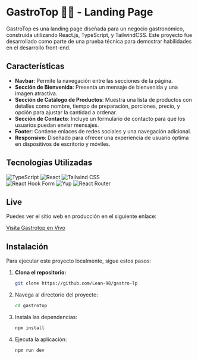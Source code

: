 # GastroTop 🧑‍🍳 - Landing Page

GastroTop es una landing page diseñada para un negocio gastronómico, construida utilizando React.js, TypeScript, y TailwindCSS. Este proyecto fue desarrollado como parte de una prueba técnica para demostrar habilidades en el desarrollo front-end.

## Características

- **Navbar**: Permite la navegación entre las secciones de la página.
- **Sección de Bienvenida**: Presenta un mensaje de bienvenida y una imagen atractiva.
- **Sección de Catálogo de Productos**: Muestra una lista de productos con detalles como nombre, tiempo de preparación, porciones, precio, y opción para ajustar la cantidad a ordenar.
- **Sección de Contacto**: Incluye un formulario de contacto para que los usuarios puedan enviar mensajes.
- **Footer**: Contiene enlaces de redes sociales y una navegación adicional.
- **Responsivo**: Diseñado para ofrecer una experiencia de usuario óptima en dispositivos de escritorio y móviles.

## Tecnologías Utilizadas

![TypeScript](https://img.shields.io/badge/TypeScript-%23007ACC.svg?style=for-the-badge&logo=typescript&logoColor=white)
![React](https://img.shields.io/badge/React-149eca?style=for-the-badge&logo=react&logoColor=fff)
![Tailwind CSS](https://img.shields.io/badge/Tailwind_CSS-38B2AC?style=for-the-badge&logo=tailwind-css&logoColor=white)  
![React Hook Form](https://img.shields.io/badge/React_Hook_Form-EC5990?style=for-the-badge&logo=react-hook-form&logoColor=fff)
![Yup](https://img.shields.io/badge/Yup-crimson?style=for-the-badge&logo=Yup&logoColor=fff)
![React Router](https://img.shields.io/badge/React_Router-000?style=for-the-badge&logo=reactrouter&logoColor=fff)

## Live

Puedes ver el sitio web en producción en el siguiente enlace:

[Visita Gastrotop en Vivo](https://gastro-pcb67jvmb-leandros-projects-db13190f.vercel.app/)

## Instalación

Para ejecutar este proyecto localmente, sigue estos pasos:

1. **Clona el repositorio:**

   ```bash
   git clone https://github.com/Lean-98/gastro-lp
   ```

2. Navega al directorio del proyecto:

   ```bash
   cd gastrotop
   ```

3. Instala las dependencias:

   ```bash
   npm install
   ```

4. Ejecuta la aplicación:

   ```bash
   npm run dev
   ```
